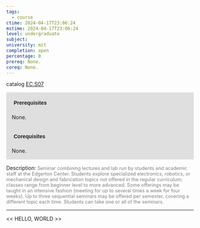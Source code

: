 ```yaml
---
tags:
  - course
ctime: 2024-04-17T23:06:24
mstime: 2024-04-17T23:06:24
level: undergraduate
subject: 
university: mit
completion: open
percentage: 0
prereq: None.
coreq: None.
---
```


catalog [EC.S07](http://student.mit.edu/catalog/mECa.html#EC.S07)

<span style="display: block; padding: 15px; background-color: rgb(100, 100, 100, 0.2);"><font id="m_prereq3893_0" style="display: block; font-family: Arial, sans-serif; font-weight: bold; padding: 5px">Prerequisites</font><br><span id="prereq3893_0">None.</span></span>
<span style="display: block; padding: 15px; background-color: rgb(100, 100, 100, 0.2);"><font id="m_coreq3893_0" style="display: block; font-family: Arial, sans-serif; font-weight: bold; padding: 5px">Corequisites</font><br><span id="coreq3893_0">None.</span></span>

<font style="">Description:</font>
<font style="color: grey; font-size: 0.8rem;">Seminar combining lectures and lab run by students and academic staff at the Edgerton Center. Students explore specialized electronics, robotics, or mechanical design and fabrication topics not offered in the regular curriculum; classes range from beginner level to more advanced. Some offerings may be taught in an intensive fashion (meeting for up to several times a week for four weeks). Up to three sequential seminars may be offered per semester, covering a different topic each time. Students can take one or all of the seminars.</font>



---

<< HELLO, WORLD >>
